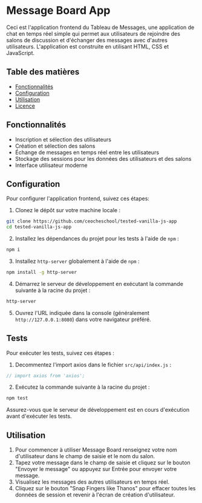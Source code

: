 # Message Board App

Ceci est l'application frontend du Tableau de Messages, une application de chat en temps réel simple qui permet aux utilisateurs de rejoindre des salons de discussion et d'échanger des messages avec d'autres utilisateurs. L'application est construite en utilisant HTML, CSS et JavaScript.

## Table des matières

- [Fonctionnalités](#fonctionnalités)
- [Configuration](#configuration)
- [Utilisation](#utilisation)
- [Licence](#licence)

## Fonctionnalités

- Inscription et sélection des utilisateurs
- Création et sélection des salons
- Échange de messages en temps réel entre les utilisateurs
- Stockage des sessions pour les données des utilisateurs et des salons
- Interface utilisateur moderne

## Configuration

Pour configurer l'application frontend, suivez ces étapes:

1. Clonez le dépôt sur votre machine locale :

```sh
git clone https://github.com/ceocheschool/tested-vanilla-js-app
cd tested-vanilla-js-app
```

2. Installez les dépendances du projet pour les tests à l'aide de `npm` :

```sh
npm i
```

3. Installez `http-server` globalement à l'aide de `npm` :

```sh
npm install -g http-server
```

4. Démarrez le serveur de développement en exécutant la commande suivante à la racine du projet :

```sh
http-server
```

5. Ouvrez l'URL indiquée dans la console (généralement `http://127.0.0.1:8080`) dans votre navigateur préféré.

## Tests

Pour exécuter les tests, suivez ces étapes :

1. Decommentez l'import axios dans le fichier `src/api/index.js` :

```js
// import axios from 'axios';
```

2. Exécutez la commande suivante à la racine du projet :

```sh
npm test
```

Assurez-vous que le serveur de développement est en cours d'exécution avant d'exécuter les tests.

## Utilisation

1. Pour commencer à utiliser Message Board renseignez votre nom d'utilisateur dans le champ de saisie et le nom du salon.
2. Tapez votre message dans le champ de saisie et cliquez sur le bouton "Envoyer le message" ou appuyez sur Entrée pour envoyer votre message.
3. Visualisez les messages des autres utilisateurs en temps réel.
4. Cliquez sur le bouton "Snap Fingers like Thanos" pour effacer toutes les données de session et revenir à l'écran de création d'utilisateur.